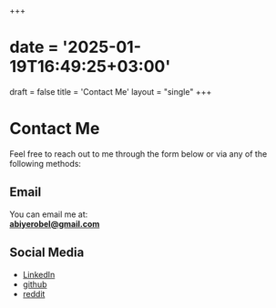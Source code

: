 +++
# date = '2025-01-19T16:49:25+03:00'
draft = false
title = 'Contact Me'
layout = "single"
+++

# Contact Me

Feel free to reach out to me through the form below or via any of the following methods:

## Email

You can email me at:  
**abiyerobel@gmail.com**

## Social Media

- [LinkedIn](https://www.linkedin.com/in/robel-abiye/)
- [github](https://www.github.com/RoarAbiye)
- [reddit](https://www.reddit.com/u/RobelAbiye)
